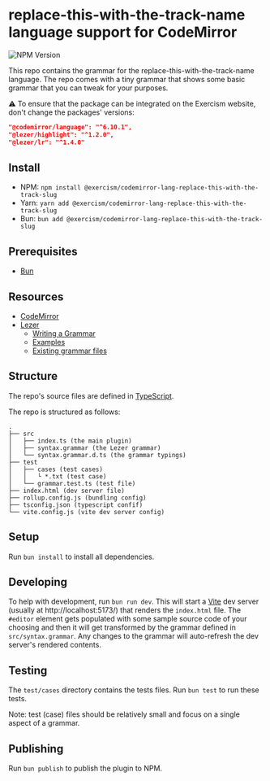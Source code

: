 # replace-this-with-the-track-name language support for CodeMirror

![NPM Version](https://img.shields.io/npm/v/@exercism/codemirror-lang-replace-this-with-the-track-slug)

This repo contains the grammar for the replace-this-with-the-track-name language.
The repo comes with a tiny grammar that shows some basic grammar that you can tweak for your purposes.

⚠️ To ensure that the package can be integrated on the Exercism website, don't change the packages' versions:

```json
"@codemirror/language": "^6.10.1",
"@lezer/highlight": "^1.2.0",
"@lezer/lr": "^1.4.0"
```

## Install

- NPM: `npm install @exercism/codemirror-lang-replace-this-with-the-track-slug`
- Yarn: `yarn add @exercism/codemirror-lang-replace-this-with-the-track-slug`
- Bun: `bun add @exercism/codemirror-lang-replace-this-with-the-track-slug`

## Prerequisites

- [Bun](https://bun.sh/)

## Resources

- [CodeMirror](https://codemirror.net/docs/)
- [Lezer](https://lezer.codemirror.net/docs/guide/)
  - [Writing a Grammar](https://lezer.codemirror.net/docs/guide/#writing-a-grammar)
  - [Examples](https://lezer.codemirror.net/examples/)
  - [Existing grammar files](https://github.com/search?q=org%3Alezer-parser+path%3A%2F.grammar%24%2F&type=code)

## Structure

The repo's source files are defined in [TypeScript](https://www.typescriptlang.org/).

The repo is structured as follows:

```text
.
├── src
│   ├── index.ts (the main plugin)
│   ├── syntax.grammar (the Lezer grammar)
│   └── syntax.grammar.d.ts (the grammar typings)
├── test
│   ├── cases (test cases)
│   │   └ *.txt (test case)
│   └── grammar.test.ts (test file)
├── index.html (dev server file)
├── rollup.config.js (bundling config)
├── tsconfig.json (typescript confif)
└── vite.config.js (vite dev server config)
```

## Setup

Run `bun install` to install all dependencies.

## Developing

To help with development, run `bun run dev`.
This will start a [Vite](https://vite.dev/) dev server (usually at http://localhost:5173/) that renders the `index.html` file.
The `#editor` element gets populated with some sample source code of your choosing and then it will get transformed by the grammar defined in `src/syntax.grammar`.
Any changes to the grammar will auto-refresh the dev server's rendered contents.

## Testing

The `test/cases` directory contains the tests files.
Run `bun test` to run these tests.

Note: test (case) files should be relatively small and focus on a single aspect of a grammar.

## Publishing

Run `bun publish` to publish the plugin to NPM.
